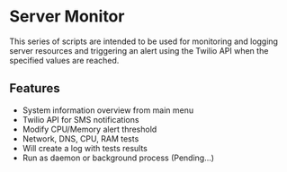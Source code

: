 # Server Monitor
This series of scripts are intended to be used for monitoring and logging server resources and triggering an alert using the Twilio API when the specified values are reached.

## Features
* System information overview from main menu
* Twilio API for SMS notifications
* Modify CPU/Memory alert threshold
* Network, DNS, CPU, RAM tests
* Will create a log with tests results
* Run as daemon or background process (Pending...)
